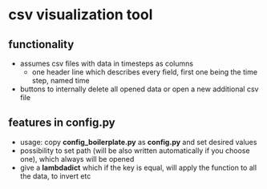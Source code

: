 # csv visualization tool
## functionality
* assumes csv files with data in timesteps as columns
    * one header line which describes every field, first one being the time step, named time
* buttons to internally delete all opened data or open a new additional csv file

## features in config.py
* usage: copy __config_boilerplate.py__ as __config.py__ and set desired values
* possibility to set path (will be also written automatically if you choose one), which always will be opened
* give a __lambdadict__ which if the key is equal, will apply the function to all the data, to invert etc
